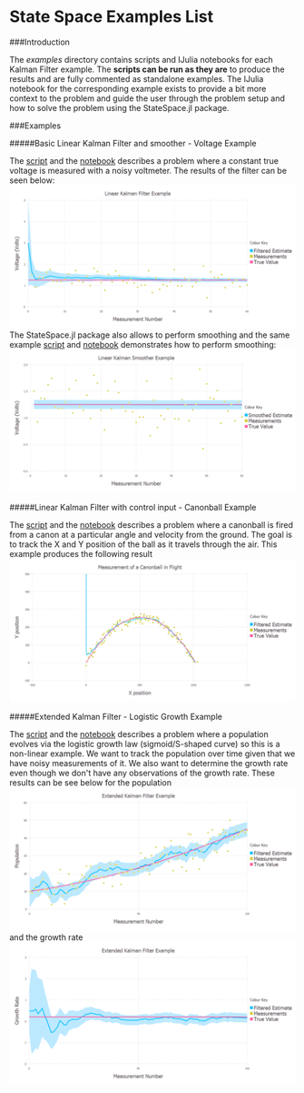 State Space Examples List
=========================

###Introduction

The *examples* directory contains scripts and IJulia notebooks for each Kalman Filter example. The **scripts can be run as they are** to produce the results and are fully commented as standalone examples. The IJulia notebook for the corresponding example exists to provide a bit more context to the problem and guide the user through the problem setup and how to solve the problem using the StateSpace.jl package.

###Examples

#####Basic Linear Kalman Filter and smoother - Voltage Example

The [script](https://github.com/JonnyCBB/StateSpace.jl/blob/master/examples/LinearKalmanFilter_VoltageExample.jl) and the [notebook](https://github.com/JonnyCBB/StateSpace.jl/blob/master/examples/LinearKalmanFilter_VoltageExample.ipynb) describes a problem where a constant true voltage is measured with a noisy voltmeter. The results of the filter can be seen below: ![LKF filter](figures/LKF_filtered_plot.png) The StateSpace.jl package also allows to perform smoothing and the same example [script](https://github.com/JonnyCBB/StateSpace.jl/blob/master/examples/LinearKalmanFilter_VoltageExample.jl) and [notebook](https://github.com/JonnyCBB/StateSpace.jl/blob/master/examples/LinearKalmanFilter_VoltageExample.ipynb) demonstrates how to perform smoothing: ![LKF smoother](figures/LKF_smoothed_plot.png)

#####Linear Kalman Filter with control input - Canonball Example

The [script](https://github.com/JonnyCBB/StateSpace.jl/blob/exampleREADME/examples/LinearKalmanFilterControlInput_CanonBallExample.jl) and the [notebook](https://github.com/JonnyCBB/StateSpace.jl/blob/exampleREADME/examples/LinearKalmanFilterControlInput_CanonBallExample.ipynb) describes a problem where a canonball is fired from a canon at a particular angle and velocity from the ground. The goal is to track the X and Y position of the ball as it travels through the air. This example produces the following result ![LKF control](figures/LKF_control_plot.png)

#####Extended Kalman Filter - Logistic Growth Example

The [script](https://github.com/JonnyCBB/StateSpace.jl/blob/exampleREADME/examples/ExtendedKalmanFilter_LogisticGrowthExample.jl) and the [notebook](https://github.com/JonnyCBB/StateSpace.jl/blob/exampleREADME/examples/ExtendedKalmanFilter_LogisticGrowthExample.ipynb) describes a problem where a population evolves via the logistic growth law (sigmoid/S-shaped curve) so this is a non-linear example. We want to track the population over time given that we have noisy measurements of it. We also want to determine the growth rate even though we don't have any observations of the growth rate. These results can be see below for the population ![EKF control](figures/EKF_population_plot.png) and the growth rate ![EKF control](figures/EKF_growthrate_plot.png)
